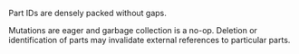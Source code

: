 Part IDs are densely packed without gaps.

Mutations are eager and garbage collection is a no-op. Deletion or identification of parts may invalidate external references to particular parts.
